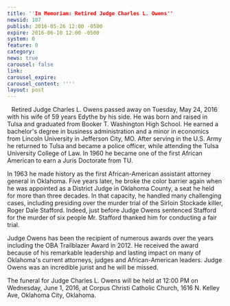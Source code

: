 ```yaml
---
title: ''In Memoriam: Retired Judge Charles L. Owens''
newsid: 187
publish: 2016-05-26 12:00 -0500
expire: 2016-06-10 12:00 -0500
system: 0
feature: 0
category: 
news: true
carousel: false
link: 
carousel_expire: 
carousel_content: ''''
layout: post
---
```

<img style="float: left; margin: 0 10px 10px 0;" src="http://www.oscn.net/images/news/owens-charles.jpg" alt="">
<p>Retired Judge Charles L. Owens passed away on Tuesday, May 24, 2016 with his wife of 59 years Edythe by his side. He was born and raised in Tulsa and graduated from Booker T. Washington High School.  He earned a bachelor's degree in business administration and a minor in economics from Lincoln University in Jefferson City, MO.  After serving in the U.S. Army he returned to Tulsa and became a police officer, while attending the Tulsa University College of Law.  In 1960 he became one of the first African American to earn a Juris Doctorate from TU.</p>
<p>In 1963 he made history as the first African-American assistant attorney general in Oklahoma. Five years later, he broke the color barrier again when he was appointed as a District Judge in Oklahoma County, a seat he held for more than three decades.  In that capacity, he handled many challenging cases, including presiding over the murder trial of the Sirloin Stockade killer, Roger Dale Stafford.  Indeed, just before Judge Owens sentenced Stafford for the murder of six people Mr. Stafford thanked him for conducting a fair trial.</p>
<p>Judge Owens has been the recipient of numerous awards over the years including the OBA Trailblazer Award in 2012. He received the award because of his remarkable leadership and lasting impact on many of Oklahoma's current attorneys, judges and African-American leaders. Judge Owens was an incredible jurist and he will be missed.</p>
<p>The funeral for Judge Charles L. Owens will be held at 12:00 PM on Wednesday, June 1, 2016, at Corpus Christi Catholic Church, 1616 N. Kelley Ave, Oklahoma City, Oklahoma.</p>